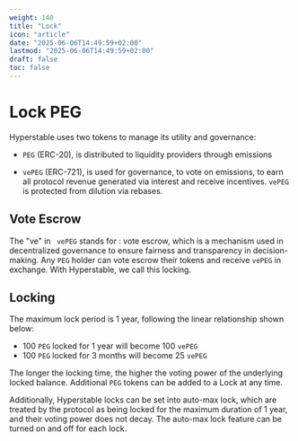 ```yaml
---
weight: 140
title: "Lock"
icon: "article"
date: "2025-06-06T14:49:59+02:00"
lastmod: "2025-06-06T14:49:59+02:00"
draft: false
toc: false
---
```

# Lock PEG

Hyperstable uses two tokens to manage its utility and governance:

- `PEG` (ERC-20), is distributed to liquidity providers through emissions

- `vePEG` (ERC-721), is used for governance, to vote on emissions, to earn all protocol revenue generated via interest and receive incentives. `vePEG` is protected from dilution via rebases.

## Vote Escrow

The "ve" in ` vePEG` stands for : vote escrow, which is a mechanism used in decentralized governance to ensure fairness and transparency in decision-making. Any `PEG` holder can vote escrow their tokens and receive `vePEG` in exchange. With Hyperstable, we call this locking. 

## Locking

The maximum lock period is 1 year, following the linear relationship shown below:

- 100 `PEG` locked for 1 year will become 100 `vePEG`
- 100 `PEG` locked for 3 months will become 25 `vePEG`

The longer the locking time, the higher the voting power of the underlying locked balance. Additional `PEG` tokens can be added to a Lock at any time. 

Additionally, Hyperstable locks can be set into auto-max lock, which are treated by the protocol as being locked for the maximum duration of 1 year, and their voting power does not decay. The auto-max lock feature can be turned on and off for each lock.

